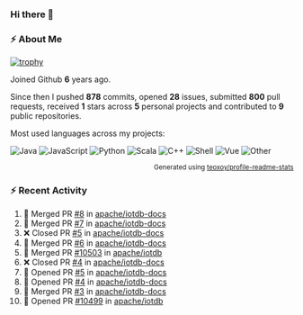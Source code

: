 ### Hi there 👋

### :zap: About Me

[![trophy](https://github-profile-trophy.vercel.app/?username=HTHou&theme=onedark)](https://github.com/ryo-ma/github-profile-trophy)
   
Joined Github **6** years ago.

Since then I pushed **878** commits, opened **28** issues, submitted **800** pull requests, received **1** stars across **5** personal projects and contributed to **9** public repositories.

Most used languages across my projects:

![Java](https://img.shields.io/static/v1?style=flat-square&label=%E2%A0%80&color=555&labelColor=%23b07219&message=Java%EF%B8%B194.4%25)
![JavaScript](https://img.shields.io/static/v1?style=flat-square&label=%E2%A0%80&color=555&labelColor=%23f1e05a&message=JavaScript%EF%B8%B11.4%25)
![Python](https://img.shields.io/static/v1?style=flat-square&label=%E2%A0%80&color=555&labelColor=%233572A5&message=Python%EF%B8%B10.7%25)
![Scala](https://img.shields.io/static/v1?style=flat-square&label=%E2%A0%80&color=555&labelColor=%23c22d40&message=Scala%EF%B8%B10.6%25)
![C++](https://img.shields.io/static/v1?style=flat-square&label=%E2%A0%80&color=555&labelColor=%23f34b7d&message=C%2B%2B%EF%B8%B10.6%25)
![Shell](https://img.shields.io/static/v1?style=flat-square&label=%E2%A0%80&color=555&labelColor=%2389e051&message=Shell%EF%B8%B10.4%25)
![Vue](https://img.shields.io/static/v1?style=flat-square&label=%E2%A0%80&color=555&labelColor=%2341b883&message=Vue%EF%B8%B10.3%25)
![Other](https://img.shields.io/static/v1?style=flat-square&label=%E2%A0%80&color=555&labelColor=%23ededed&message=Other%EF%B8%B11.2%25)

<p align="right"><sub>Generated using <a href="https://github.com/marketplace/actions/profile-readme-stats">teoxoy/profile-readme-stats</a></sub></p>


<!--![](https://github.com/HTHou/HTHou/blob/output/github-contribution-grid-snake.svg)-->

<!--![Haonan Hou's github stats](https://github-readme-stats.vercel.app/api?username=HTHou&count_private=true&show_icons=true&theme=onedark)-->

<!--![Haonan Hou's wakatime stats](https://github-readme-stats.vercel.app/api/wakatime?username=HTHou&layout=compact&theme=onedark)-->

<!--![Top Langs](https://github-readme-stats.vercel.app/api/top-langs/?username=HTHou&theme=onedark&layout=compact)-->

### :zap: Recent Activity
<!--START_SECTION:activity-->
1. 🎉 Merged PR [#8](https://github.com/apache/iotdb-docs/pull/8) in [apache/iotdb-docs](https://github.com/apache/iotdb-docs)
2. 🎉 Merged PR [#7](https://github.com/apache/iotdb-docs/pull/7) in [apache/iotdb-docs](https://github.com/apache/iotdb-docs)
3. ❌ Closed PR [#5](https://github.com/apache/iotdb-docs/pull/5) in [apache/iotdb-docs](https://github.com/apache/iotdb-docs)
4. 🎉 Merged PR [#6](https://github.com/apache/iotdb-docs/pull/6) in [apache/iotdb-docs](https://github.com/apache/iotdb-docs)
5. 🎉 Merged PR [#10503](https://github.com/apache/iotdb/pull/10503) in [apache/iotdb](https://github.com/apache/iotdb)
6. ❌ Closed PR [#4](https://github.com/apache/iotdb-docs/pull/4) in [apache/iotdb-docs](https://github.com/apache/iotdb-docs)
7. 💪 Opened PR [#5](https://github.com/apache/iotdb-docs/pull/5) in [apache/iotdb-docs](https://github.com/apache/iotdb-docs)
8. 💪 Opened PR [#4](https://github.com/apache/iotdb-docs/pull/4) in [apache/iotdb-docs](https://github.com/apache/iotdb-docs)
9. 🎉 Merged PR [#3](https://github.com/apache/iotdb-docs/pull/3) in [apache/iotdb-docs](https://github.com/apache/iotdb-docs)
10. 💪 Opened PR [#10499](https://github.com/apache/iotdb/pull/10499) in [apache/iotdb](https://github.com/apache/iotdb)
<!--END_SECTION:activity-->

<!--
**HTHou/HTHou** is a ✨ _special_ ✨ repository because its `README.md` (this file) appears on your GitHub profile.

Here are some ideas to get you started:

- 🔭 I’m currently working on ...
- 🌱 I’m currently learning ...
- 👯 I’m looking to collaborate on ...
- 🤔 I’m looking for help with ...
- 💬 Ask me about ...
- 📫 How to reach me: ...
- 😄 Pronouns: ...
- ⚡ Fun fact: ...
-->
